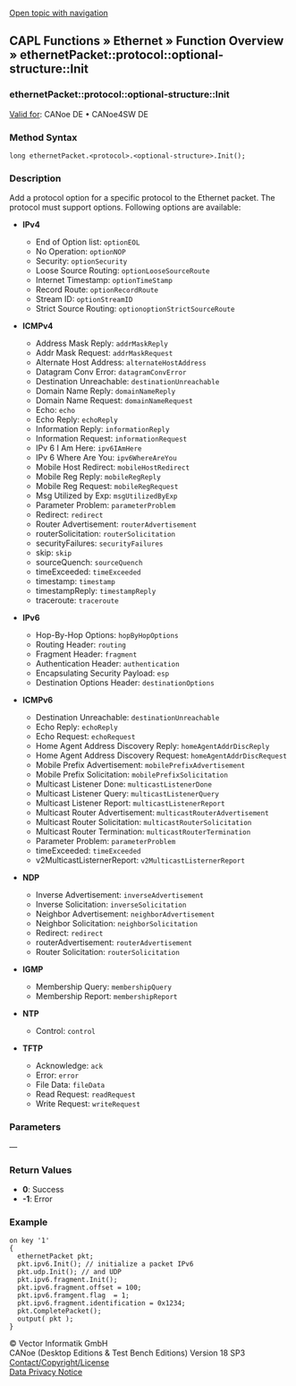 [Open topic with navigation](../../../../../CANoeDEFamily.htm#Topics/CAPLFunctions/IP/Methods/CAPLfunctionProtocolOptionalStructureInit.md)

## CAPL Functions » Ethernet » Function Overview » ethernetPacket::protocol::optional-structure::Init

### ethernetPacket::protocol::optional-structure::Init

[Valid for](../../../Shared/FeatureAvailability.md): CANoe DE • CANoe4SW DE

### Method Syntax

`long ethernetPacket.<protocol>.<optional-structure>.Init();`

### Description

Add a protocol option for a specific protocol to the Ethernet packet. The protocol must support options. Following options are available:

- **IPv4**
  - End of Option list: `optionEOL`
  - No Operation: `optionNOP`
  - Security: `optionSecurity`
  - Loose Source Routing: `optionLooseSourceRoute`
  - Internet Timestamp: `optionTimeStamp`
  - Record Route: `optionRecordRoute`
  - Stream ID: `optionStreamID`
  - Strict Source Routing: `optionoptionStrictSourceRoute`

- **ICMPv4**
  - Address Mask Reply: `addrMaskReply`
  - Addr Mask Request: `addrMaskRequest`
  - Alternate Host Address: `alternateHostAddress`
  - Datagram Conv Error: `datagramConvError`
  - Destination Unreachable: `destinationUnreachable`
  - Domain Name Reply: `domainNameReply`
  - Domain Name Request: `domainNameRequest`
  - Echo: `echo`
  - Echo Reply: `echoReply`
  - Information Reply: `informationReply`
  - Information Request: `informationRequest`
  - IPv 6 I Am Here: `ipv6IAmHere`
  - IPv 6 Where Are You: `ipv6WhereAreYou`
  - Mobile Host Redirect: `mobileHostRedirect`
  - Mobile Reg Reply: `mobileRegReply`
  - Mobile Reg Request: `mobileRegRequest`
  - Msg Utilized by Exp: `msgUtilizedByExp`
  - Parameter Problem: `parameterProblem`
  - Redirect: `redirect`
  - Router Advertisement: `routerAdvertisement`
  - routerSolicitation: `routerSolicitation`
  - securityFailures: `securityFailures`
  - skip: `skip`
  - sourceQuench: `sourceQuench`
  - timeExceeded: `timeExceeded`
  - timestamp: `timestamp`
  - timestampReply: `timestampReply`
  - traceroute: `traceroute`

- **IPv6**
  - Hop-By-Hop Options: `hopByHopOptions`
  - Routing Header: `routing`
  - Fragment Header: `fragment`
  - Authentication Header: `authentication`
  - Encapsulating Security Payload: `esp`
  - Destination Options Header: `destinationOptions`

- **ICMPv6**
  - Destination Unreachable: `destinationUnreachable`
  - Echo Reply: `echoReply`
  - Echo Request: `echoRequest`
  - Home Agent Address Discovery Reply: `homeAgentAddrDiscReply`
  - Home Agent Address Discovery Request: `homeAgentAddrDiscRequest`
  - Mobile Prefix Advertisement: `mobilePrefixAdvertisement`
  - Mobile Prefix Solicitation: `mobilePrefixSolicitation`
  - Multicast Listener Done: `multicastListenerDone`
  - Multicast Listener Query: `multicastListenerQuery`
  - Multicast Listener Report: `multicastListenerReport`
  - Multicast Router Advertisement: `multicastRouterAdvertisement`
  - Multicast Router Solicitation: `multicastRouterSolicitation`
  - Multicast Router Termination: `multicastRouterTermination`
  - Parameter Problem: `parameterProblem`
  - timeExceeded: `timeExceeded`
  - v2MulticastListernerReport: `v2MulticastListernerReport`

- **NDP**
  - Inverse Advertisement: `inverseAdvertisement`
  - Inverse Solicitation: `inverseSolicitation`
  - Neighbor Advertisement: `neighborAdvertisement`
  - Neighbor Solicitation: `neighborSolicitation`
  - Redirect: `redirect`
  - routerAdvertisement: `routerAdvertisement`
  - Router Solicitation: `routerSolicitation`

- **IGMP**
  - Membership Query: `membershipQuery`
  - Membership Report: `membershipReport`

- **NTP**
  - Control: `control`

- **TFTP**
  - Acknowledge: `ack`
  - Error: `error`
  - File Data: `fileData`
  - Read Request: `readRequest`
  - Write Request: `writeRequest`

### Parameters

—

### Return Values

- **0**: Success
- **-1**: Error

### Example

```plaintext
on key '1'
{
  ethernetPacket pkt;
  pkt.ipv6.Init(); // initialize a packet IPv6
  pkt.udp.Init(); // and UDP
  pkt.ipv6.fragment.Init();
  pkt.ipv6.fragment.offset = 100;
  pkt.ipv6.framgent.flag  = 1;
  pkt.ipv6.fragment.identification = 0x1234;
  pkt.CompletePacket();
  output( pkt );
}
```

© Vector Informatik GmbH  
CANoe (Desktop Editions & Test Bench Editions) Version 18 SP3  
[Contact/Copyright/License](../../../Shared/ContactCopyrightLicense.md)  
[Data Privacy Notice](https://www.vector.com/int/en/company/get-info/privacy-policy/)
